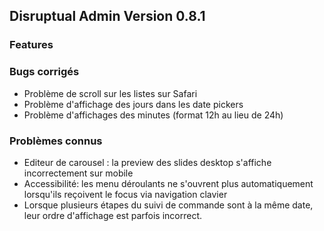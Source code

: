 ## Disruptual Admin Version 0.8.1

### Features

### Bugs corrigés

- Problème de scroll sur les listes sur Safari
- Problème d'affichage des jours dans les date pickers
- Problème d'affichages des minutes (format 12h au lieu de 24h)

### Problèmes connus

- Editeur de carousel : la preview des slides desktop s'affiche incorrectement sur mobile
- Accessibilité: les menu déroulants ne s'ouvrent plus automatiquement lorsqu'ils reçoivent le focus via navigation clavier
- Lorsque plusieurs étapes du suivi de commande sont à la même date, leur ordre d'affichage est parfois incorrect.
